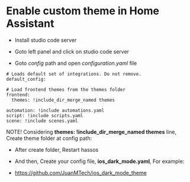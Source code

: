 # Enable custom theme in Home Assistant


- Install studio code server 

- Goto left panel and click on studio code server 

- Goto *config* path and open *configuration.yaml* file

```code
# Loads default set of integrations. Do not remove.
default_config:

# Load frontend themes from the themes folder
frontend:
  themes: !include_dir_merge_named themes

automation: !include automations.yaml
script: !include scripts.yaml
scene: !include scenes.yaml

```

NOTE! Considering __themes: !include_dir_merge_named themes__ line, Create theme folder at config path:
- After create folder, Restart hassos
- And then, Create your config file, **ios_dark_mode.yaml**, For example:

- https://github.com/JuanMTech/ios_dark_mode_theme















